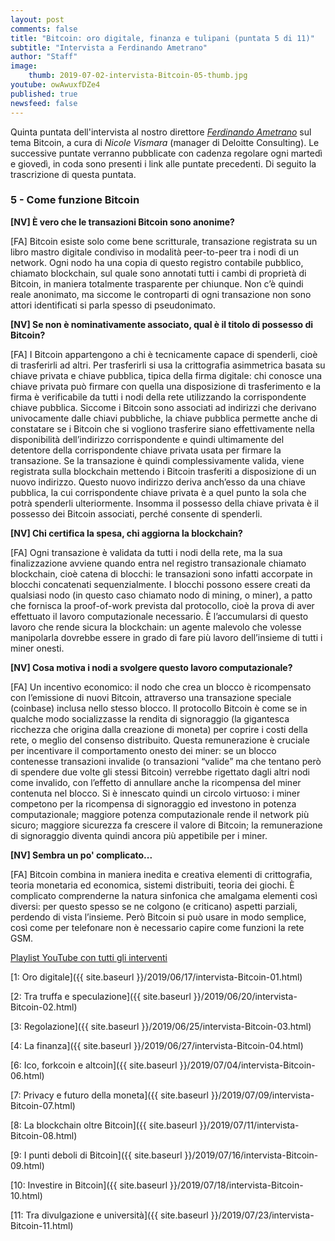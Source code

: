 ```yaml
---
layout: post
comments: false
title: "Bitcoin: oro digitale, finanza e tulipani (puntata 5 di 11)"
subtitle: "Intervista a Ferdinando Ametrano"
author: "Staff"
image:
    thumb: 2019-07-02-intervista-Bitcoin-05-thumb.jpg
youtube: owAwuxfDZe4
published: true
newsfeed: false
---
```


Quinta puntata dell'intervista al nostro direttore
[*Ferdinando Ametrano*](https://www.ametrano.net)
sul tema Bitcoin,
a cura di *Nicole Vismara* (manager di Deloitte Consulting).
Le successive puntate verranno pubblicate con cadenza regolare
ogni martedì e giovedì, in coda sono presenti i link alle puntate precedenti.
Di seguito la trascrizione di questa puntata.

### 5 - Come funzione Bitcoin

**[NV] È vero che le transazioni Bitcoin sono anonime?**

[FA] Bitcoin esiste solo come bene scritturale, transazione registrata su un libro mastro digitale condiviso in modalità peer-to-peer tra i nodi di un network. Ogni nodo ha una copia di questo registro contabile pubblico, chiamato blockchain, sul quale sono annotati tutti i cambi di proprietà di Bitcoin, in maniera totalmente trasparente per chiunque. Non c’è quindi reale anonimato, ma siccome le controparti di ogni transazione non sono attori identificati si parla spesso di pseudonimato.

**[NV] Se non è nominativamente associato, qual è il titolo di possesso di Bitcoin?**

[FA] I Bitcoin appartengono a chi è tecnicamente capace di spenderli, cioè di trasferirli ad altri. Per trasferirli si usa la crittografia asimmetrica basata su chiave privata e chiave pubblica, tipica della firma digitale: chi conosce una chiave privata può firmare con quella una disposizione di trasferimento e la firma è verificabile da tutti i nodi della rete utilizzando la corrispondente chiave pubblica. Siccome i Bitcoin sono associati ad indirizzi che derivano univocamente dalle chiavi pubbliche, la chiave pubblica permette anche di constatare se i Bitcoin che si vogliono trasferire siano effettivamente nella disponibilità dell’indirizzo corrispondente e quindi ultimamente del detentore della corrispondente chiave privata usata per firmare la transazione. Se la transazione è quindi complessivamente valida, viene registrata sulla blockchain mettendo i Bitcoin trasferiti a disposizione di un nuovo indirizzo. Questo nuovo indirizzo deriva anch’esso da una chiave pubblica, la cui corrispondente chiave privata è a quel punto la sola che potrà spenderli ulteriormente. Insomma il possesso della chiave privata è il possesso dei Bitcoin associati, perché consente di spenderli.

**[NV] Chi certifica la spesa, chi aggiorna la blockchain?**

[FA] Ogni transazione è validata da tutti i nodi della rete, ma la sua finalizzazione avviene quando entra nel registro transazionale chiamato blockchain, cioè catena di blocchi: le transazioni sono infatti accorpate in blocchi concatenati sequenzialmente. I blocchi possono essere creati da qualsiasi nodo (in questo caso chiamato nodo di mining, o miner), a patto che fornisca la proof-of-work prevista dal protocollo, cioè la prova di aver effettuato il lavoro computazionale necessario. È l’accumularsi di questo lavoro che rende sicura la blockchain: un agente malevolo che volesse manipolarla dovrebbe essere in grado di fare più lavoro dell’insieme di tutti i miner onesti.

**[NV] Cosa motiva i nodi a svolgere questo lavoro computazionale?**

[FA] Un incentivo economico: il nodo che crea un blocco è ricompensato con l’emissione di nuovi Bitcoin, attraverso una transazione speciale (coinbase) inclusa nello stesso blocco. Il protocollo Bitcoin è come se in qualche modo socializzasse la rendita di signoraggio (la gigantesca ricchezza che origina dalla creazione di moneta) per coprire i costi della rete, o meglio del consenso distribuito. Questa remunerazione è cruciale per incentivare il comportamento onesto dei miner: se un blocco contenesse transazioni invalide (o transazioni “valide” ma che tentano però di spendere due volte gli stessi Bitcoin) verrebbe rigettato dagli altri nodi come invalido, con l’effetto di annullare anche la ricompensa del miner contenuta nel blocco. Si è innescato quindi un circolo virtuoso: i miner competono per la ricompensa di signoraggio ed investono in potenza computazionale; maggiore potenza computazionale rende il network più sicuro; maggiore sicurezza fa crescere il valore di Bitcoin; la remunerazione di signoraggio diventa quindi ancora più appetibile per i miner.

**[NV] Sembra un po' complicato...**

[FA] Bitcoin combina in maniera inedita e creativa elementi di crittografia, teoria monetaria ed economica, sistemi distribuiti, teoria dei giochi. È complicato comprenderne la natura sinfonica che amalgama elementi così diversi: per questo spesso se ne colgono (e criticano) aspetti parziali, perdendo di vista l’insieme. Però Bitcoin si può usare in modo semplice, così come per telefonare non è necessario capire come funzioni la rete GSM.


[Playlist YouTube con tutti gli interventi](https://www.youtube.com/playlist?list=PLTLa2tRY91LKw5CrWIFFeIws08Sr7q-jC)

[1: Oro digitale]({{ site.baseurl }}/2019/06/17/intervista-Bitcoin-01.html)

[2: Tra truffa e speculazione]({{ site.baseurl }}/2019/06/20/intervista-Bitcoin-02.html)

[3: Regolazione]({{ site.baseurl }}/2019/06/25/intervista-Bitcoin-03.html)

[4: La finanza]({{ site.baseurl }}/2019/06/27/intervista-Bitcoin-04.html)

[6: Ico, forkcoin e altcoin]({{ site.baseurl }}/2019/07/04/intervista-Bitcoin-06.html)

[7: Privacy e futuro della moneta]({{ site.baseurl }}/2019/07/09/intervista-Bitcoin-07.html)

[8: La blockchain oltre Bitcoin]({{ site.baseurl }}/2019/07/11/intervista-Bitcoin-08.html)

[9: I punti deboli di Bitcoin]({{ site.baseurl }}/2019/07/16/intervista-Bitcoin-09.html)

[10: Investire in Bitcoin]({{ site.baseurl }}/2019/07/18/intervista-Bitcoin-10.html)

[11: Tra divulgazione e università]({{ site.baseurl }}/2019/07/23/intervista-Bitcoin-11.html)
